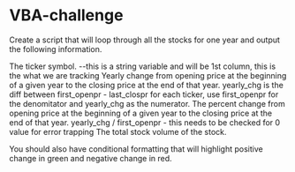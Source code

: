 # VBA-challenge

Create a script that will loop through all the stocks for one year and output the following information.

The ticker symbol. --this is a string variable and will be 1st column, this is the what we are tracking
Yearly change from opening price at the beginning of a given year to the closing price at the end of that year.
    yearly_chg is the diff between first_openpr - last_clospr for each ticker, use first_openpr for the denomitator and
    yearly_chg as the numerator.
The percent change from opening price at the beginning of a given year to the closing price at the end of that year.
    yearly_chg / first_openpr - this needs to be checked for 0 value for error trapping
The total stock volume of the stock.
    
You should also have conditional formatting that will highlight positive change in green and negative change in red.
